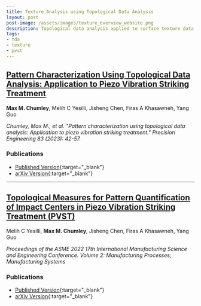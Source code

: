 ```yaml
---
title: Texture Analysis using Topological Data Analysis
layout: post
post-image: /assets/images/texture_overview_website.png
description: Topological data analysis applied to surface texture data for quantifying features such as depth and roundness of the motifs.  
tags:
- tda
- texture
- pvst
---
```


## <u>Pattern Characterization Using Topological Data Analysis: Application to Piezo Vibration Striking Treatment</u>

**Max M. Chumley**, Melih C Yesilli, Jisheng Chen, Firas A Khasawneh, Yang Guo

*Chumley, Max M., et al. "Pattern characterization using topological data analysis: Application to piezo vibration striking treatment." Precision Engineering 83 (2023): 42-57.*

### Publications
- [Published Version](https://www.sciencedirect.com/science/article/abs/pii/S0141635923000922){:target="_blank"}
- [arXiv Version](https://doi.org/10.48550/arXiv.2210.06333){:target="_blank"}


---

## <u>Topological Measures for Pattern Quantification of Impact Centers in Piezo Vibration Striking Treatment (PVST)</u>

Melih C Yesilli, **Max M. Chumley**, Jisheng Chen, Firas A Khasawneh, Yang Guo

*Proceedings of the ASME 2022 17th International Manufacturing Science and Engineering Conference. Volume 2: Manufacturing Processes; Manufacturing Systems*

### Publications
- [Published Version](https://doi.org/10.1115/MSEC2022-86659){:target="_blank"}
- [arXiv Version](https://doi.org/10.48550/arXiv.2209.05531){:target="_blank"}




